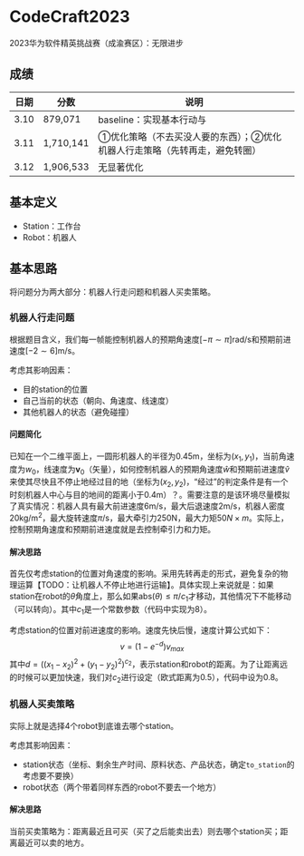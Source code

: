 # CodeCraft2023
2023华为软件精英挑战赛（成渝赛区）：无限进步

## 成绩

| 日期 | 分数      | 说明                                                         |
| ---- | --------- | ------------------------------------------------------------ |
| 3.10 | 879,071   | baseline：实现基本行动与                                     |
| 3.11 | 1,710,141 | ①优化策略（不去买没人要的东西）；②优化机器人行走策略（先转再走，避免转圈） |
| 3.12 | 1,906,533 | 无显著优化                                                   |

## 基本定义

- Station：工作台
- Robot：机器人



## 基本思路

将问题分为两大部分：机器人行走问题和机器人买卖策略。

### 机器人行走问题

根据题目含义，我们每一帧能控制机器人的预期角速度$[-\pi \sim \pi] \text{rad/s}$和预期前进速度$[-2 \sim 6] \text{m/s}$。

考虑其影响因素：

- 目的station的位置
- 自己当前的状态（朝向、角速度、线速度）
- 其他机器人的状态（避免碰撞）

#### 问题简化

已知在一个二维平面上，一圆形机器人的半径为$0.45\text{m}$，坐标为$(x_1, y_1)$，当前角速度为$w_0$，线速度为$\boldsymbol{v}_0$（矢量），如何控制机器人的预期角速度$\hat w$和预期前进速度$\hat v$来使其尽快且不停止地经过目的地（坐标为$(x_2, y_2)$，“经过”的判定条件是有一个时刻机器人中心与目的地间的距离小于$0.4\text{m}$）？。需要注意的是该环境尽量模拟了真实情况：机器人具有最大前进速度$6\text{m/s}$，最大后退速度$2\text{m/s}$，机器人密度$20\text{kg/m}^2$，最大旋转速度$\pi\text{/s}$，最大牵引力$250\text{N}$，最大力矩$50N\times m$。实际上，控制预期角速度和预期前进速度就是去控制牵引力和力矩。

#### 解决思路

首先仅考虑station的位置对角速度的影响。采用先转再走的形式，避免复杂的物理运算【TODO：让机器人不停止地进行运输】。具体实现上来说就是：如果station在robot的$\theta$角度上，那么如果$\text{abs}(\theta) \leq \pi / c_1$才移动，其他情况下不能移动（可以转向）。其中$c_1$是一个常数参数（代码中实现为8）。

考虑station的位置对前进速度的影响。速度先快后慢，速度计算公式如下：
$$
v = (1-e^{-d})v_{max}
$$
其中$d=((x_1-x_2)^2+(y_1 - y_2)^2)^{c_2}$，表示station和robot的距离。为了让距离远的时候可以更加快速，我们对$c_2$进行设定（欧式距离为$0.5$），代码中设为$0.8$。



### 机器人买卖策略

实际上就是选择4个robot到底谁去哪个station。

考虑其影响因素：

- station状态（坐标、剩余生产时间、原料状态、产品状态，确定`to_station`的考虑要不要换）
- robot状态（两个带着同样东西的robot不要去一个地方）

#### 解决思路

当前买卖策略为：距离最近且可买（买了之后能卖出去）则去哪个station买；距离最近可以卖的地方。
